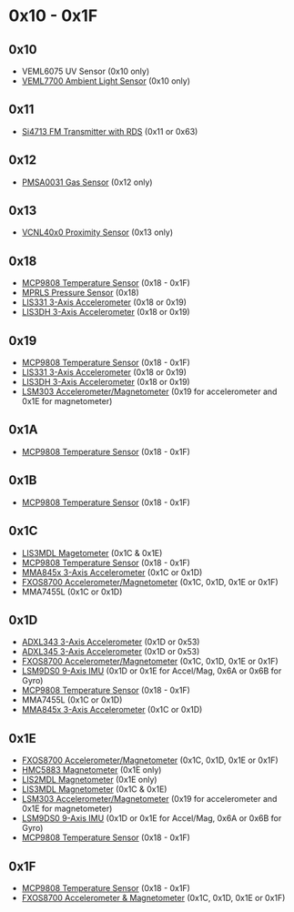 # 0x10 - 0x1F

## 0x10

- VEML6075 UV Sensor (0x10 only)
- [VEML7700 Ambient Light Sensor](https://www.adafruit.com/product/4162) (0x10 only)

## 0x11

- [Si4713 FM Transmitter with RDS](https://www.adafruit.com/product/1958) (0x11 or 0x63)

## 0x12

- [PMSA0031 Gas Sensor](https://www.adafruit.com/product/4632) (0x12 only)

## 0x13

- [VCNL40x0 Proximity Sensor](https://www.adafruit.com/product/466) (0x13 only)

## 0x18

- [MCP9808 Temperature Sensor](https://www.adafruit.com/product/1782) (0x18 - 0x1F)
- [MPRLS Pressure Sensor](https://www.adafruit.com/product/3965) (0x18)
- [LIS331 3-Axis Accelerometer](https://www.adafruit.com/product/4626) (0x18 or 0x19)
- [LIS3DH 3-Axis Accelerometer](https://www.adafruit.com/product/2809) (0x18 or 0x19)

## 0x19

- [MCP9808 Temperature Sensor](https://www.adafruit.com/product/1782) (0x18 - 0x1F)
- [LIS331 3-Axis Accelerometer](https://www.adafruit.com/product/4626) (0x18 or 0x19)
- [LIS3DH 3-Axis Accelerometer](https://www.adafruit.com/product/2809) (0x18 or 0x19)
- [LSM303 Accelerometer/Magnetometer](https://www.adafruit.com/product/4413) (0x19 for accelerometer and 0x1E for magnetometer)

## 0x1A

- [MCP9808 Temperature Sensor](https://www.adafruit.com/product/1782) (0x18 - 0x1F)

## 0x1B

- [MCP9808 Temperature Sensor](https://www.adafruit.com/product/1782) (0x18 - 0x1F)

## 0x1C

- [LIS3MDL Magetometer](https://www.adafruit.com/product/4479) (0x1C & 0x1E)
- [MCP9808 Temperature Sensor](https://www.adafruit.com/product/1782) (0x18 - 0x1F)
- [MMA845x 3-Axis Accelerometer](https://www.adafruit.com/product/2019) (0x1C or 0x1D)
- [FXOS8700 Accelerometer/Magnetometer](https://www.adafruit.com/product/3463) (0x1C, 0x1D, 0x1E or 0x1F)
- MMA7455L (0x1C or 0x1D)

## 0x1D

- [ADXL343 3-Axis Accelerometer](https://www.adafruit.com/product/4097) (0x1D or 0x53)
- [ADXL345 3-Axis Accelerometer](https://www.adafruit.com/product/1231) (0x1D or 0x53)
- [FXOS8700 Accelerometer/Magnetometer](https://www.adafruit.com/product/3463) (0x1C, 0x1D, 0x1E or 0x1F)
- [LSM9DS0 9-Axis IMU](https://www.adafruit.com/product/2021) (0x1D or 0x1E for Accel/Mag, 0x6A or 0x6B for Gyro)
- [MCP9808 Temperature Sensor](https://www.adafruit.com/product/1782) (0x18 - 0x1F)
- MMA7455L (0x1C or 0x1D)
- [MMA845x 3-Axis Accelerometer](https://www.adafruit.com/product/2019) (0x1C or 0x1D)

## 0x1E

- [FXOS8700 Accelerometer/Magnetometer](https://www.adafruit.com/product/3463) (0x1C, 0x1D, 0x1E or 0x1F)
- [HMC5883 Magnetometer](https://www.adafruit.com/product/1746) (0x1E only)
- [LIS2MDL Magnetometer](https://www.adafruit.com/product/4488) (0x1E only)
- [LIS3MDL Magnetometer](https://www.adafruit.com/product/4479) (0x1C & 0x1E)
- [LSM303 Accelerometer/Magnetometer](https://www.adafruit.com/product/4413) (0x19 for accelerometer and 0x1E for magnetometer)
- [LSM9DS0 9-Axis IMU](https://www.adafruit.com/product/2021) (0x1D or 0x1E for Accel/Mag, 0x6A or 0x6B for Gyro)
- [MCP9808 Temperature Sensor](https://www.adafruit.com/product/1782) (0x18 - 0x1F)

## 0x1F

- [MCP9808 Temperature Sensor](https://www.adafruit.com/product/1782) (0x18 - 0x1F)
- [FXOS8700 Accelerometer & Magnetometer](https://www.adafruit.com/product/3463) (0x1C, 0x1D, 0x1E or 0x1F)
